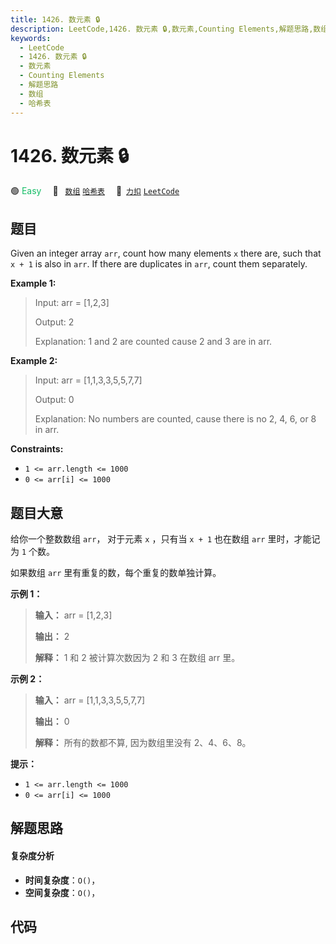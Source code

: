 ```yaml
---
title: 1426. 数元素 🔒
description: LeetCode,1426. 数元素 🔒,数元素,Counting Elements,解题思路,数组,哈希表
keywords:
  - LeetCode
  - 1426. 数元素 🔒
  - 数元素
  - Counting Elements
  - 解题思路
  - 数组
  - 哈希表
---
```


# 1426. 数元素 🔒

🟢 <font color=#15bd66>Easy</font>&emsp; 🔖&ensp; [`数组`](/tag/array.md) [`哈希表`](/tag/hash-table.md)&emsp; 🔗&ensp;[`力扣`](https://leetcode.cn/problems/counting-elements) [`LeetCode`](https://leetcode.com/problems/counting-elements)

## 题目

Given an integer array `arr`, count how many elements `x` there are, such that
`x + 1` is also in `arr`. If there are duplicates in `arr`, count them
separately.



**Example 1:**

> Input: arr = [1,2,3]
> 
> Output: 2
> 
> Explanation: 1 and 2 are counted cause 2 and 3 are in arr.

**Example 2:**

> Input: arr = [1,1,3,3,5,5,7,7]
> 
> Output: 0
> 
> Explanation: No numbers are counted, cause there is no 2, 4, 6, or 8 in arr.

**Constraints:**

  * `1 <= arr.length <= 1000`
  * `0 <= arr[i] <= 1000`


## 题目大意

给你一个整数数组 `arr`， 对于元素 `x` ，只有当 `x + 1` 也在数组 `arr` 里时，才能记为 `1` 个数。

如果数组 `arr` 里有重复的数，每个重复的数单独计算。



**示例 1：**

> 
> 
> 
> 
> 
> **输入：** arr = [1,2,3]
> 
> **输出：** 2
> 
> **解释：** 1 和 2 被计算次数因为 2 和 3 在数组 arr 里。

**示例 2：**

> 
> 
> 
> 
> 
> **输入：** arr = [1,1,3,3,5,5,7,7]
> 
> **输出：** 0
> 
> **解释：** 所有的数都不算, 因为数组里没有 2、4、6、8。
> 
> 



**提示：**

  * `1 <= arr.length <= 1000`
  * `0 <= arr[i] <= 1000`


## 解题思路

#### 复杂度分析

- **时间复杂度**：`O()`，
- **空间复杂度**：`O()`，

## 代码

```javascript

```